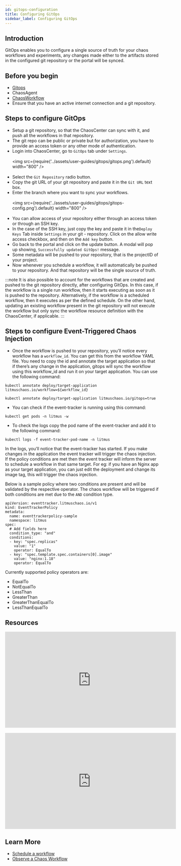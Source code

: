 ```yaml
---
id: gitops-configuration
title: Configuring GitOps
sidebar_label: Configuring GitOps
---
```


## Introduction

GitOps enables you to configure a single source of truth for your chaos workflows and experiments, any changes made either to the artifacts stored in the configured git repository or the portal will be synced.

## Before you begin
- [Gitops](../concepts/gitops.md)
- ChaosAgent
- [ChaosWorkflow](../concepts/chaos-workflow.md)
- Ensure that you have an active internet connection and a git repository. 


## Steps to configure GitOps

- Setup a git repository, so that the ChaosCenter can sync with it, and push all the workflows in that repository.
- The git repo can be public or private but for authorization, you have to provide an access token or any other mode of authentication.
- Login into ChaosCenter, go to `GitOps` tab under `Settings`.
<br/><br/>
<img src={require('../assets/user-guides/gitops/gitops.png').default} width="800"  />
<br/><br/>
- Select the `Git Repository` radio button.
- Copy the git URL of your git repository and paste it in the `Git URL` text box.
- Enter the branch where you want to sync your workflows.
<br/><br/>
<img src={require('../assets/user-guides/gitops/gitops-config.png').default} width="800"  />
<br/><br/>
- You can allow access of your repository either through an access token or through an SSH key.
- In the case of the SSH key, just copy the key and paste it in the`Deploy Keys` Tab inside `Settings` in your git - repository. Click on the allow write access checkbox, and then on the `Add key` button.
- Go back to the portal and click on the update button. A modal will pop up showing, `Successfully updated GitOps!` message.
- Some metadata will be pushed to your repository, that is the projectID of your project.
- Now whenever you schedule a workflow, it will automatically be pushed to your repository. And that repository will be the single source of truth.

:::note
It is also possible to account for the workflows that are created and pushed to the git repository directly, after configuring GitOps. In this case, if the workflow is a single run workflow, then it starts executing as soon as it is pushed to the repository. Alternatively, if the workflow is a scheduled workflow, then it executes as per the defined schedule. On the other hand, updating an existing workflow present in the git repository will not execute the workflow but only sync the workflow resource definition with the ChaosCenter, if applicable.
:::

## Steps to configure Event-Triggered Chaos Injection

- Once the workflow is pushed to your repository, you’ll notice every workflow has a `workflow_id`. You can get this from the workflow YAML file. You need to copy the id and annotate the target application so that if there’s any change in the application, gitops will sync the workflow using this workflow_id and run it on your target application. You can use the following command:

```
kubectl annotate deploy/target-application litmuschaos.io/workflow=${workflow_id}
```

```
kubectl annotate deploy/target-application litmuschaos.io/gitops=true
```

- You can check if the event-tracker is running using this command:<br/>
```
kubectl get pods -n litmus -w
```

- To check the logs copy the pod name of the event-tracker and add it to the following command:
```
kubectl logs -f event-tracker-pod-name -n litmus
```
	
In the logs, you’ll notice that the event-tracker has started.
If you make changes in the application the event tracker will trigger the chaos injection. If the policy conditions are met then the event tracker will inform the server to schedule a workflow in that same target. For eg: if you have an Nginx app as your target application, you can just edit the deployment and change its image tag, this will trigger the chaos injection.

Below is a sample policy where two conditions are present and will be validated by the respective operator. The chaos workflow will be triggered if both conditions are met due to the `AND` condition type.

```
apiVersion: eventtracker.litmuschaos.io/v1
kind: EventTrackerPolicy
metadata:
  name: eventtrackerpolicy-sample
  namespace: litmus
spec:
  # Add fields here
  condition_type: "and"
  conditions:
  - key: "spec.replicas"
    value: "1"
    operator: EqualTo
  - key: "spec.template.spec.containers[0].image"
    value: "nginx:1.18"
    operator: EqualTo

```

Currently supported policy operators are:
- EqualTo
- NotEqualTo
- LessThan
- GreaterThan
- GreaterThanEqualTo
- LessThanEqualTo

## Resources

<iframe width="560" height="315" src="https://www.youtube.com/embed/7cF3rwcZMcA" title="YouTube video player" frameborder="0" allow="accelerometer; autoplay; clipboard-write; encrypted-media; gyroscope; picture-in-picture" allowfullscreen></iframe>
<br/><br/>
<iframe width="560" height="315" src="https://www.youtube.com/embed/uIVrNH2_nVI" title="YouTube video player" frameborder="0" allow="accelerometer; autoplay; clipboard-write; encrypted-media; gyroscope; picture-in-picture" allowfullscreen></iframe>

## Learn More

- [Schedule a workflow](../user-guides/schedule-workflow.md)
- [Observe a Chaos Workflow](../user-guides/observe-workflow.md)
